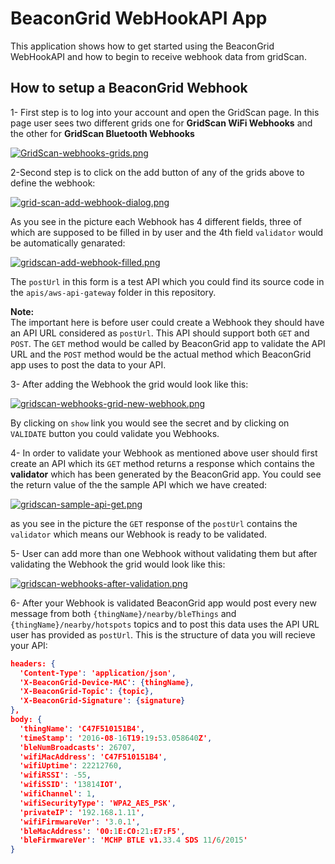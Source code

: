 # BeaconGrid WebHookAPI App
This application shows how to get started using the BeaconGrid WebHookAPI
and how to begin to receive webhook data from gridScan.


## How to setup a BeaconGrid Webhook

1- First step is to log into your account and open the GridScan page.
In this page user sees two different grids one for **GridScan WiFi Webhooks**
and the other for **GridScan Bluetooth Webhooks**

[![GridScan-webhooks-grids.png](https://s13.postimg.org/llvatoj3r/Grid_Scan_webhooks_grids.png)](https://postimg.org/image/ama3i2soj/)

2-Second step is to click on the add button of any of the grids above to define the webhook:

[![grid-scan-add-webhook-dialog.png](https://s3.postimg.org/7wanzslxv/grid_scan_add_webhook_dialog.png)](https://postimg.org/image/xf30ct5hr/)

As you see in the picture each Webhook has 4 different fields, three of which
are supposed to be filled in by user and the 4th field `validator` would be automatically genarated:

[![gridscan-add-webhook-filled.png](https://s15.postimg.org/5h5aut6ej/gridscan_add_webhook_filled.png)](https://postimg.org/image/5h5aut6ef/)

The `postUrl` in this form is a test API which you could find its source code in the `apis/aws-api-gateway` folder in this repository.

**Note:**  
The important here is before user could create a Webhook they should have an API URL considered as `postUrl`.
This API should support both `GET` and `POST`. The `GET` method would be called by BeaconGrid app to validate
the API URL and the `POST` method would be the actual method which BeaconGrid app uses to post the data to your API.

3- After adding the Webhook the grid would look like this:

[![gridscan-webhooks-grid-new-webhook.png](https://s22.postimg.org/mpdrgc9zl/gridscan_webhooks_grid_new_webhook.png)](https://postimg.org/image/5ouv7nwy5/)

By clicking on `show` link you would see the secret and by clicking on `VALIDATE` button you could validate you Webhooks.

4- In order to validate your Webhook as mentioned above user should first create an API which its `GET` method returns a response which contains the **validator** which has been generated by the BeaconGrid app. You could see the return value of the the sample API which we have created:

[![gridscan-sample-api-get.png](https://s9.postimg.org/m8yzj81cv/gridscan_sample_api_get.png)](https://postimg.org/image/o0rye4kpn/)

as you see in the picture the `GET` response of the `postUrl` contains the `validator` which means our Webhook is ready to be validated.

5- User can add more than one Webhook without validating them but after validating the Webhook the grid would look like this:

[![gridscan-webhooks-after-validation.png](https://s17.postimg.org/bw8k9ejen/gridscan_webhooks_after_validation.png)](https://postimg.org/image/jc7tv773v/)

6- After your Webhook is validated BeaconGrid app would post every new  message from both `{thingName}/nearby/bleThings` and `{thingName}/nearby/hotspots` topics and to post this data uses the API URL user has provided as `postUrl`. This is the structure of data you will recieve your API:

```json
headers: {
  'Content-Type': 'application/json',
  'X-BeaconGrid-Device-MAC': {thingName},
  'X-BeaconGrid-Topic': {topic},
  'X-BeaconGrid-Signature': {signature}
},
body: {
  'thingName': 'C47F510151B4',
  'timeStamp': '2016-08-16T19:19:53.058640Z',
  'bleNumBroadcasts': 26707,
  'wifiMacAddress': 'C47F510151B4',
  'wifiUptime': 22212760,
  'wifiRSSI': -55,
  'wifiSSID': '13814IOT',
  'wifiChannel': 1,
  'wifiSecurityType': 'WPA2_AES_PSK',
  'privateIP': '192.168.1.11',
  'wifiFirmwareVer': '3.0.1',
  'bleMacAddress': '00:1E:C0:21:E7:F5',
  'bleFirmwareVer': 'MCHP BTLE v1.33.4 SDS 11/6/2015'
}
```

